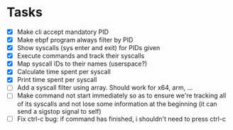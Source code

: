 # Tasks
- [x] Make cli accept mandatory PID
- [x] Make ebpf program always filter by PID
- [x] Show syscalls (sys enter and exit) for PIDs given
- [x] Execute commands and track their syscalls
- [x] Map syscall IDs to their names (userspace?)
- [x] Calculate time spent per syscall
- [x] Print time spent per syscall
- [ ] Add a syscall filter using array. Should work for x64, arm, ...
- [ ] Make command not start immediately so as to ensure we're tracking all of its syscalls and not lose some information at the beginning (it can send a sigstop signal to self)
- [ ] Fix ctrl-c bug: if command has finished, i shouldn't need to press ctrl-c
